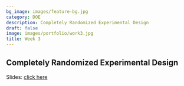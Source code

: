 ```yaml
---
bg_image: images/feature-bg.jpg
category: DOE
description: Completely Randomized Experimental Design
draft: false
image: images/portfolio/work3.jpg
title: Week 3
---
```


## Completely Randomized Experimental Design

Slides: [click here](/slides/L3_DOE.html)
